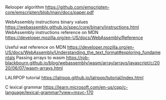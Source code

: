 Relooper algorithm https://github.com/emscripten-core/emscripten/blob/main/docs/paper.pdf

WebAssembly instructions binary values https://webassembly.github.io/spec/core/binary/instructions.html
WebAssembly instructions reference on MDN https://developer.mozilla.org/en-US/docs/WebAssembly/Reference

Useful wat reference on MDN https://developer.mozilla.org/en-US/docs/WebAssembly/Understanding_the_text_format#exploring_fundamentals
Passing arrays to wasm https://rob-blackbourn.github.io/blog/webassembly/wasm/array/arrays/javascript/c/2020/06/07/wasm-arrays.html

LALRPOP tutorial https://lalrpop.github.io/lalrpop/tutorial/index.html

C lexical grammar https://learn.microsoft.com/en-us/cpp/c-language/lexical-grammar?view=msvc-170
